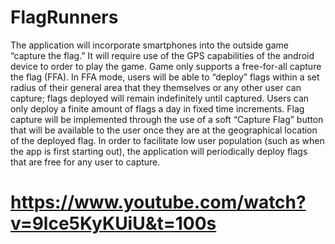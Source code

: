 # FlagRunners

The application will incorporate smartphones into the outside game “capture the flag.” 
It will require use of the GPS capabilities of the android device to order to play the game. 
Game only supports a free-for-all capture the flag (FFA). 
In FFA mode, users will be able to “deploy” flags within a set radius of their general area that they themselves or any other user can capture; flags deployed will remain indefinitely until captured. Users can only deploy a finite amount of flags a day in fixed time increments. Flag capture will be implemented through the use of a soft “Capture Flag” button that will be available to the user once they are at the geographical location of the deployed flag.  In order to facilitate low user population (such as when the app is first starting out), the application will periodically deploy flags that are free for any user to capture. 


# https://www.youtube.com/watch?v=9lce5KyKUiU&t=100s
